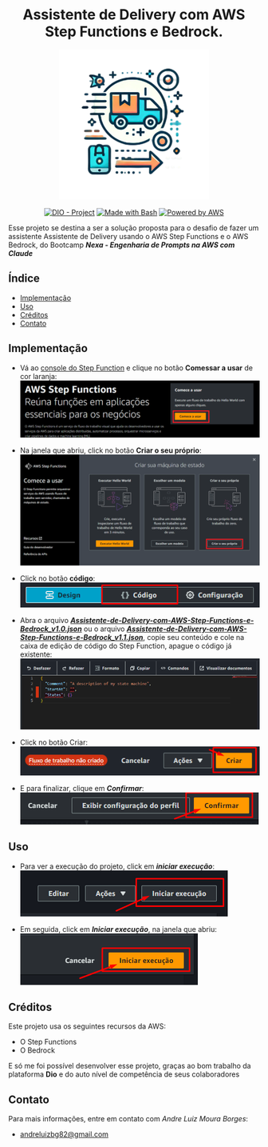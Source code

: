 <div align="center">

# Assistente de Delivery com AWS Step Functions e Bedrock.

![Sou uma imagem](.github/assets/logo2.png)

</div>

<div align="center">

[![DIO - Project](https://img.shields.io/badge/DIO-Project-FED564?logo=youtube)](https://dio.me/)
[![Made with Bash](https://img.shields.io/badge/Prompt-Project-FED564?logo=gnu-bash&amp;logoColor=white)](https://www.gnu.org/software/bash/)
[![Powered by AWS](https://img.shields.io/badge/Powered%20by-AWS-FED564?logo=icloud&logoColor=white)](https://aws.amazon.com/)

</div>

Esse projeto se destina a ser a solução proposta para o desafio de fazer um assistente Assistente de Delivery usando o AWS Step Functions e o AWS Bedrock, do Bootcamp ***Nexa - Engenharia de Prompts na AWS com Claude***

## Índice

- [Implementação](#implementação)
- [Uso](#uso)
- [Créditos](#créditos)
- [Contato](#contato)

## Implementação

- Vá ao [console do Step Function](https://us-east-1.console.aws.amazon.com/states/home?region=us-east-1#/homepage) e clique no botão **Comessar a usar** de cor laranja:\
![Screenshot_1](.github/assets/Screenshot_1.png)

- Na janela que abriu, click no botão **Criar o seu próprio**:\
![Screenshot_2](.github/assets/Screenshot_2.png)

- Click no botão **código**:\
![Screenshot_2](.github/assets/Screenshot_3.png)

- Abra o arquivo [***Assistente-de-Delivery-com-AWS-Step-Functions-e-Bedrock_v1.0.json***](../Assistente-de-Delivery-com-AWS-Step-Functions-e-Bedrock/Assistente-de-Delivery-com-AWS-Step-Functions-e-Bedrock_v1.0.json) ou o arquivo [***Assistente-de-Delivery-com-AWS-Step-Functions-e-Bedrock_v1.1.json***](../Assistente-de-Delivery-com-AWS-Step-Functions-e-Bedrock/Assistente-de-Delivery-com-AWS-Step-Functions-e-Bedrock_v1.1.json), copie seu conteúdo e cole na caixa de edição de código do Step Function, apague o código já existente:\
![Screenshot_4](.github/assets/Screenshot_4.png)


- Click no botão Criar:\
![Sou uma imagem](.github/assets/Screenshot_5.png)

- E para finalizar, clique em ***Confirmar***:\
![Screenshot_6](.github/assets/Screenshot_6.png)


## Uso

- Para ver a execução do projeto, click em ***iniciar execução***:\
![Screenshot_7](.github/assets/Screenshot_7.png)

- Em seguida, click em ***Iniciar execução***, na janela que abriu:\
![Screenshot_8](.github/assets/Screenshot_8.png)

## Créditos

Este projeto usa os seguintes recursos da AWS:
- O Step Functions 
- O Bedrock

E só me foi possível desenvolver esse projeto, graças ao bom trabalho da plataforma **Dio** e do auto nível de competência de seus colaboradores

## Contato
Para mais informações, entre em contato com *Andre Luiz Moura Borges*:
- andreluizbg82@gmail.com
